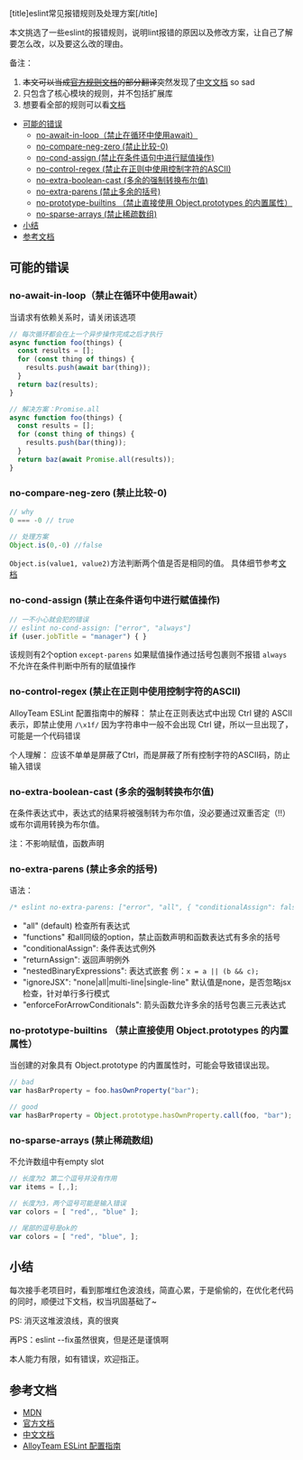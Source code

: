 [title]eslint常见报错规则及处理方案[/title]

本文挑选了一些eslint的报错规则，说明lint报错的原因以及修改方案，让自己了解要怎么改，以及要这么改的理由。

备注：
1. ~~本文可以当成[官方规则文档](https://eslint.org/docs/rules/)的部分翻译~~突然发现了[中文文档](https://cn.eslint.org/docs/rules/no-prototype-builtins) so sad
2. 只包含了核心模块的规则，并不包括扩展库
3. 想要看全部的规则可以看[文档](https://eslint.org/docs/rules/)

<!-- TOC -->

- [可能的错误](#可能的错误)
  - [no-await-in-loop（禁止在循环中使用await）](#no-await-in-loop禁止在循环中使用await)
  - [no-compare-neg-zero (禁止比较-0)](#no-compare-neg-zero-禁止比较-0)
  - [no-cond-assign (禁止在条件语句中进行赋值操作)](#no-cond-assign-禁止在条件语句中进行赋值操作)
  - [no-control-regex (禁止在正则中使用控制字符的ASCII)](#no-control-regex-禁止在正则中使用控制字符的ascii)
  - [no-extra-boolean-cast (多余的强制转换布尔值)](#no-extra-boolean-cast-多余的强制转换布尔值)
  - [no-extra-parens (禁止多余的括号)](#no-extra-parens-禁止多余的括号)
  - [no-prototype-builtins （禁止直接使用 Object.prototypes 的内置属性）](#no-prototype-builtins-禁止直接使用-objectprototypes-的内置属性)
  - [no-sparse-arrays (禁止稀疏数组)](#no-sparse-arrays-禁止稀疏数组)
- [小结](#小结)
- [参考文档](#参考文档)

<!-- /TOC -->


## 可能的错误

### no-await-in-loop（禁止在循环中使用await）

当请求有依赖关系时，请关闭该选项
```javascript
// 每次循环都会在上一个异步操作完成之后才执行
async function foo(things) {
  const results = [];
  for (const thing of things) {
    results.push(await bar(thing));
  }
  return baz(results);
}

// 解决方案：Promise.all
async function foo(things) {
  const results = [];
  for (const thing of things) {
    results.push(bar(thing));
  }
  return baz(await Promise.all(results));
}
```



### no-compare-neg-zero (禁止比较-0)

```javascript
// why
0 === -0 // true

// 处理方案
Object.is(0,-0) //false
```

`Object.is(value1, value2)`方法判断两个值是否是相同的值。
具体细节参考[文档](https://developer.mozilla.org/zh-CN/docs/Web/JavaScript/Reference/Global_Objects/Object/is)



### no-cond-assign (禁止在条件语句中进行赋值操作)

```javascript
// 一不小心就会犯的错误
// eslint no-cond-assign: ["error", "always"]
if (user.jobTitle = "manager") { }
```
该规则有2个option
`except-parens` 如果赋值操作通过括号包裹则不报错
`always` 不允许在条件判断中所有的赋值操作



### no-control-regex (禁止在正则中使用控制字符的ASCII)

AlloyTeam ESLint 配置指南中的解释：
禁止在正则表达式中出现 Ctrl 键的 ASCII 表示，即禁止使用 `/\x1f/`
因为字符串中一般不会出现 Ctrl 键，所以一旦出现了，可能是一个代码错误

个人理解：
应该不单单是屏蔽了Ctrl，而是屏蔽了所有控制字符的ASCII码，防止输入错误



### no-extra-boolean-cast (多余的强制转换布尔值)

在条件表达式中，表达式的结果将被强制转为布尔值，没必要通过双重否定（!!）或布尔调用转换为布尔值。

注：不影响赋值，函数声明


### no-extra-parens (禁止多余的括号)

语法：
```javascript
/* eslint no-extra-parens: ["error", "all", { "conditionalAssign": false }] */
```

- "all" (default) 检查所有表达式
- "functions" 和all同级的option，禁止函数声明和函数表达式有多余的括号
- "conditionalAssign": 条件表达式例外
- "returnAssign": 返回声明例外
- "nestedBinaryExpressions": 表达式嵌套 例：`x = a || (b && c);`
- "ignoreJSX": "none|all|multi-line|single-line" 默认值是none，是否忽略jsx检查，针对单行多行模式
- "enforceForArrowConditionals": 箭头函数允许多余的括号包裹三元表达式


### no-prototype-builtins （禁止直接使用 Object.prototypes 的内置属性）
当创建的对象具有 Object.prototype 的内置属性时，可能会导致错误出现。

```javascript
// bad
var hasBarProperty = foo.hasOwnProperty("bar");

// good
var hasBarProperty = Object.prototype.hasOwnProperty.call(foo, "bar");
```


### no-sparse-arrays (禁止稀疏数组)
不允许数组中有empty slot

```javascript
// 长度为2 第二个逗号并没有作用
var items = [,,];

// 长度为3，两个逗号可能是输入错误
var colors = [ "red",, "blue" ];

// 尾部的逗号是ok的
var colors = [ "red", "blue", ];
```


## 小结

每次接手老项目时，看到那堆红色波浪线，简直心累，于是偷偷的，在优化老代码的同时，顺便过下文档，权当巩固基础了~

PS: 消灭这堆波浪线，真的很爽

再PS：eslint --fix虽然很爽，但是还是谨慎啊

本人能力有限，如有错误，欢迎指正。

## 参考文档

- [MDN](https://developer.mozilla.org/zh-CN/)
- [官方文档](https://eslint.org/docs/rules/)
- [中文文档](https://cn.eslint.org/docs/rules/no-prototype-builtins)
- [AlloyTeam ESLint 配置指南](http://www.alloyteam.com/2017/08/13065/)